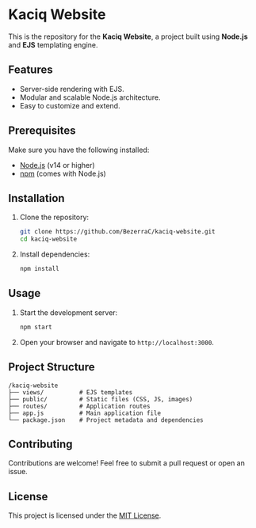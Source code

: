 # Kaciq Website

This is the repository for the **Kaciq Website**, a project built using **Node.js** and **EJS** templating engine.

## Features

- Server-side rendering with EJS.
- Modular and scalable Node.js architecture.
- Easy to customize and extend.

## Prerequisites

Make sure you have the following installed:

- [Node.js](https://nodejs.org/) (v14 or higher)
- [npm](https://www.npmjs.com/) (comes with Node.js)

## Installation

1. Clone the repository:

    ```bash
    git clone https://github.com/BezerraC/kaciq-website.git
    cd kaciq-website
    ```

2. Install dependencies:

    ```bash
    npm install
    ```

## Usage

1. Start the development server:

    ```bash
    npm start
    ```

2. Open your browser and navigate to `http://localhost:3000`.

## Project Structure

```
/kaciq-website
├── views/          # EJS templates
├── public/         # Static files (CSS, JS, images)
├── routes/         # Application routes
├── app.js          # Main application file
└── package.json    # Project metadata and dependencies
```

## Contributing

Contributions are welcome! Feel free to submit a pull request or open an issue.

## License

This project is licensed under the [MIT License](LICENSE).